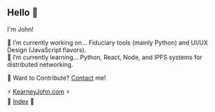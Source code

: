 ## Hello 👋

I'm John! 

🔭 I’m currently working on... Fiduciary tools (mainly Python) and UI/UX Design (JavaScript flavors).   
🌱 I’m currently learning... Python, React, Node, and IPFS systems for distributed networking.

💬 Want to Contribute? [Contact](https://kearneyjohn.com/) me!

⚡ [KearneyJohn.com](https://kearneyjohn.com) ⚡   
📄 [Index](https://github.com/JohnKearney1/documentation/blob/main/docs/documentation.md) 📄    

